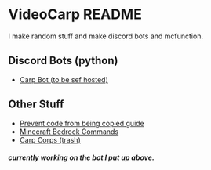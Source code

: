 
# VideoCarp README
I make random stuff and make discord bots and mcfunction.<br>
## Discord Bots (python)
* [Carp Bot (to be sef hosted)](https://github.com/VideoCarp/CarpBot)<br>
## Other Stuff
* [Prevent code from being copied guide](https://gist.github.com/VideoCarp/100a3aca0144c5bec2a7670ee4911988)<br>
* [Minecraft Bedrock Commands](https://gist.github.com/VideoCarp/eeaf915a2361d93f0fd8cf2c72d6db64)<br>
* [Carp Corps (trash)](https://github.com/VideoCarp/carpcorps)<br>



##### currently working on the bot I put up above.
